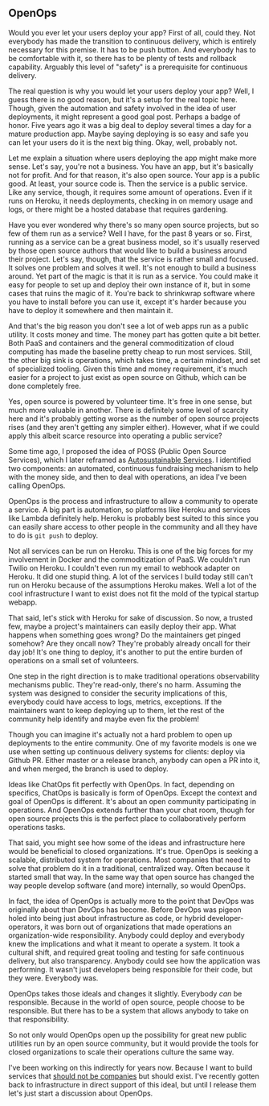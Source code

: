 ## OpenOps

Would you ever let your users deploy your app? First of all, could they. Not everybody has made the transition to continuous delivery, which is entirely necessary for this premise. It has to be push button. And everybody has to be comfortable with it, so there has to be plenty of tests and rollback capability. Arguably this level of "safety" is a prerequisite for continuous delivery.

The real question is why you would let your users deploy your app? Well, I guess there is no good reason, but it's a setup for the real topic here. Though, given the automation and safety involved in the idea of user deployments, it might represent a good goal post. Perhaps a badge of honor. Five years ago it was a big deal to deploy several times a day for a mature production app. Maybe saying deploying is so easy and safe you can let your users do it is the next big thing. Okay, well, probably not.

Let me explain a situation where users deploying the app might make more sense. Let's say, you're not a business. You have an app, but it's basically not for profit. And for that reason, it's also open source. Your app is a public good. At least, your source code is. Then the service is a public service. Like any service, though, it requires some amount of operations. Even if it runs on Heroku, it needs deployments, checking in on memory usage and logs, or there might be a hosted database that requires gardening.

Have you ever wondered why there's so many open source projects, but so few of them run as a service? Well I have, for the past 8 years or so. First, running as a service can be a great business model, so it's usually reserved by those open source authors that would like to build a business around their project. Let's say, though, that the service is rather small and focused. It solves one problem and solves it well. It's not enough to build a business around. Yet part of the magic is that it is run as a service. You could make it easy for people to set up and deploy their own instance of it, but in some cases that ruins the magic of it. You're back to shrinkwrap software where you have to install before you can use it, except it's harder because you have to deploy it somewhere and then maintain it. 

And that's the big reason you don't see a lot of web apps run as a public utility. It costs money and time. The money part has gotten quite a bit better. Both PaaS and containers and the general commoditization of cloud computing has made the baseline pretty cheap to run most services. Still, the other big sink is operations, which takes time, a certain mindset, and set of specialized tooling. Given this time and money requirement, it's much easier for a project to just exist as open source on Github, which can be done completely free.

Yes, open source is powered by volunteer time. It's free in one sense, but much more valuable in another. There is definitely some level of scarcity here and it's probably getting worse as the number of open source projects rises (and they aren't getting any simpler either). However, what if we could apply this albeit scarce resource into operating a public service? 

Some time ago, I proposed the idea of POSS (Public Open Source Services), which I later reframed as [Autosustainable Services](https://vimeo.com/60885711). I identified two components: an automated, continuous fundraising mechanism to help with the money side, and then to deal with operations, an idea I've been calling OpenOps. 

OpenOps is the process and infrastructure to allow a community to operate a service. A big part is automation, so platforms like Heroku and services like Lambda definitely help. Heroku is probably best suited to this since you can easily share access to other people in the community and all they have to do is `git push` to deploy. 

Not all services can be run on Heroku. This is one of the big forces for my involvement in Docker and the commoditization of PaaS. We couldn't run Twilio on Heroku. I couldn't even run my email to webhook adapter on Heroku. It did one stupid thing. A lot of the services I build today still can't run on Heroku because of the assumptions Heroku makes. Well a lot of the cool infrastructure I want to exist does not fit the mold of the typical startup webapp. 

That said, let's stick with Heroku for sake of discussion. So now, a trusted few, maybe a project's maintainers can easily deploy their app. What happens when something goes wrong? Do the maintainers get pinged somehow? Are they oncall now? They're probably already oncall for their day job! It's one thing to deploy, it's another to put the entire burden of operations on a small set of volunteers. 

One step in the right direction is to make traditional operations observability mechanisms public. They're read-only, there's no harm. Assuming the system was designed to consider the security implications of this, everybody could have access to logs, metrics, exceptions. If the maintainers want to keep deploying up to them, let the rest of the community help identify and maybe even fix the problem!

Though you can imagine it's actually not a hard problem to open up deployments to the entire community. One of my favorite models is one we use when setting up continuous delivery systems for clients: deploy via Github PR. Either master or a release branch, anybody can open a PR into it, and when merged, the branch is used to deploy. 

Ideas like ChatOps fit perfectly with OpenOps. In fact, depending on specifics, ChatOps is basically is form of OpenOps. Except the context and goal of OpenOps is different. It's about an open community participating in operations. And OpenOps extends further than your chat room, though for open source projects this is the perfect place to collaboratively perform operations tasks. 

That said, you might see how some of the ideas and infrastructure here would be beneficial to closed organizations. It's true. OpenOps is seeking a scalable, distributed system for operations. Most companies that need to solve that problem do it in a traditional, centralized way. Often because it started small that way. In the same way that open source has changed the way people develop software (and more) internally, so would OpenOps. 

In fact, the idea of OpenOps is actually more to the point that DevOps was originally about than DevOps has become. Before DevOps was pigeon holed into being just about infrastructure as code, or hybrid developer-operators, it was born out of organizations that made operations an organization-wide responsibility. Anybody could deploy and everybody knew the implications and what it meant to operate a system. It took a cultural shift, and required great tooling and testing for safe continuous delivery, but also transparency. Anybody could see how the application was performing. It wasn't just developers being responsible for their code, but they were. Everybody was. 

OpenOps takes those ideals and changes it slightly. Everybody *can* be responsible. Because in the world of open source, people choose to be responsible. But there has to be a system that allows anybody to take on that responsibility. 

So not only would OpenOps open up the possibility for great new public utilities run by an open source community, but it would provide the tools for closed organizations to scale their operations culture the same way. 

I've been working on this indirectly for years now. Because I want to build services that [should not be companies](http://progrium.com/wiki/BeyondStartups/) but should exist. I've recently gotten back to infrastructure in direct support of this ideal, but until I release them let's just start a discussion about OpenOps. 
